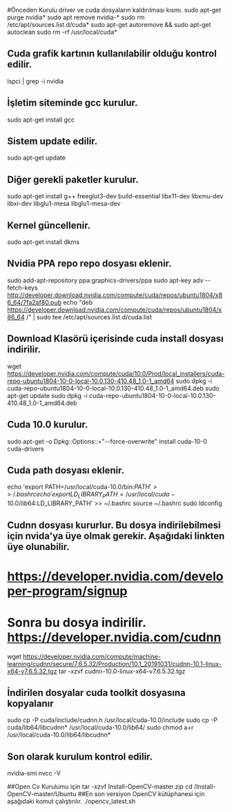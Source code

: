 
#Önceden Kurulu driver ve cuda dosyaların kaldırılması kısmı. 
sudo apt-get purge nvidia*
sudo apt remove nvidia-*
sudo rm /etc/apt/sources.list.d/cuda*
sudo apt-get autoremove && sudo apt-get autoclean
sudo rm -rf /usr/local/cuda*


## Cuda grafik kartının kullanılabilir olduğu kontrol edilir.
lspci | grep -i nvidia

## İşletim siteminde gcc kurulur.
sudo apt-get install gcc

## Sistem update edilir.
sudo apt-get update

## Diğer gerekli paketler kurulur.
sudo apt-get install g++ freeglut3-dev build-essential libx11-dev libxmu-dev libxi-dev libglu1-mesa libglu1-mesa-dev

## Kernel güncellenir.
sudo apt-get install dkms

## Nvidia PPA repo repo dosyası eklenir.
sudo add-apt-repository ppa:graphics-drivers/ppa
sudo apt-key adv --fetch-keys http://developer.download.nvidia.com/compute/cuda/repos/ubuntu1804/x86_64/7fa2af80.pub
echo "deb https://developer.download.nvidia.com/compute/cuda/repos/ubuntu1804/x86_64 /" | sudo tee /etc/apt/sources.list.d/cuda.list

## Download Klasörü içerisinde cuda install dosyası indirilir.
wget https://developer.nvidia.com/compute/cuda/10.0/Prod/local_installers/cuda-repo-ubuntu1804-10-0-local-10.0.130-410.48_1.0-1_amd64
sudo dpkg -i cuda-repo-ubuntu1804-10-0-local-10.0.130-410.48_1.0-1_amd64.deb
sudo apt-get update
sudo dpkg -i cuda-repo-ubuntu1804-10-0-local-10.0.130-410.48_1.0-1_amd64.deb


## Cuda 10.0 kurulur.
sudo apt-get -o Dpkg::Options::="--force-overwrite" install cuda-10-0 cuda-drivers


## Cuda path dosyası eklenir.
echo 'export PATH=/usr/local/cuda-10.0/bin:$PATH' >> ~/.bashrc
echo 'export LD_LIBRARY_PATH=/usr/local/cuda-10.0/lib64:$LD_LIBRARY_PATH' >> ~/.bashrc
source ~/.bashrc
sudo ldconfig

## Cudnn dosyası kururlur. Bu dosya indirilebilmesi için nvida'ya üye olmak gerekir. Aşağıdaki linkten üye olunabilir.
#  https://developer.nvidia.com/developer-program/signup
# Sonra bu dosya indirilir. https://developer.nvidia.com/cudnn
wget https://developer.nvidia.com/compute/machine-learning/cudnn/secure/7.6.5.32/Production/10.1_20191031/cudnn-10.1-linux-x64-v7.6.5.32.tgz
tar -xzvf cudnn-10.0-linux-x64-v7.6.5.32.tgz


## İndirilen dosyalar cuda toolkit dosyasına kopyalanır
sudo cp -P cuda/include/cudnn.h /usr/local/cuda-10.0/include
sudo cp -P cuda/lib64/libcudnn* /usr/local/cuda-10.0/lib64/
sudo chmod a+r /usr/local/cuda-10.0/lib64/libcudnn*

## Son olarak kurulum kontrol edilir.
nvidia-smi
nvcc -V


##Open Cv Kurulumu için 
tar -xzvf Install-OpenCV-master.zip
cd /Install-OpenCV-master/Ubuntu
##En son versiyon OpenCV kütüphanesi için aşağıdaki komut çalıştırılır.
./opencv_latest.sh 
